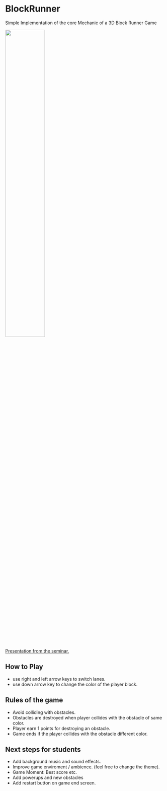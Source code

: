 # BlockRunner
Simple Implementation of the core Mechanic of a 3D Block Runner Game

[<img src="https://img.youtube.com/vi/koyjaUERaAU/maxresdefault.jpg" width="50%">](https://youtu.be/koyjaUERaAU)

[Presentation from the seminar.](https://docs.google.com/presentation/d/1GfqiSTCcY9zzLJA0-wGH7hMok2FXIyIfEkTHyDZYxgY/edit?usp=sharing)

## How to Play
* use right and left arrow keys to switch lanes.
* use down arrow key to change the color of the player block.

## Rules of the game
* Avoid colliding with obstacles.
* Obstacles are destroyed when player collides with the obstacle of same color.
* Player earn 1 points for destroying an obstacle.
* Game ends if the player collides with the obstacle different color.

## Next steps for students
* Add background music and sound effects.
* Improve game enviroment / ambience. (feel free to change the theme).
* Game Moment: Best score etc.
* Add powerups and new obstacles
* Add restart button on game end screen.
